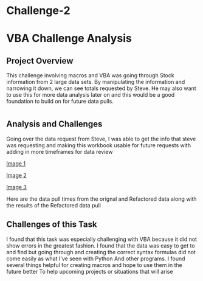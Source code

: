 # Challenge-2
 
 # VBA Challenge Analysis

 ##
## Project Overview

This challenge involving macros and VBA was going through Stock information from 2 large data sets. By manipulating the information and narrowing it down, we can see totals requested by Steve. He may also want to use this for more data analysis later on and this would be a good foundation to build on for future data pulls.

#
## Analysis and Challenges
Going over the data request from Steve, I was able to get the info that steve was requesting and making this workbook usable for future requests with adding in more timeframes for data review

[Image 1](Rescources/VBA_Challenge_2018(1).png)

[Image 2](Resources/VBA_Challenge_2018(2).png)

[Image 3](Resources/VBA_Challenge_2018(3).png)

Here are the data pull times from the orignal and Refactored data along with the results of the Refactored data pull

## Challenges of this Task
I found that this task was especially challenging with VBA because it did not show errors in the greatest fashion. I found that the data was easy to get to and find but going through and creating the correct syntax formulas did not come easily as what I've seen with Python And other programs. I found several things helpful for creating macros and hope to use them in the future better To help upcoming projects or situations that will arise 